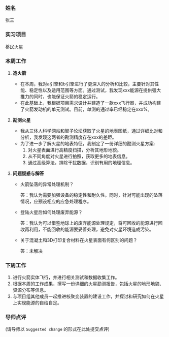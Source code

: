 ### 姓名
张三

### 实习项目
移民火星

### 本周工作

1. **造火箭**


	* 在本周，我对a引擎和b引擎进行了更深入的分析和比较，主要针对其性能、稳定性以及适用范围等方面。通过测试，我发现xxx能源在提供强大推力的同时，也能保证火箭的稳定运行。
	* 在此基础上，我根据项目需求设计并建造了一款xxx飞行器，并成功构建了火箭发动机的单元测试。目前，单测的通过率已经稳定在xxx%。
2. **勘测火星**


	* 我从三体人科学网站和智子论坛获取了火星的地表图纸，通过详细比对和分析，我发现这两者的勘测精度存在xxx的差距。
	* 为了进一步了解火星的地表特征，我制定了一份详细的勘测火星方案:
		1. 对火星表面进行高精度扫描，分析其地形地貌。
		2. 从不同角度对火星进行拍照，获取更多的地表信息。
		3. 通过高级算法，排除干扰数据，识别有用的地理信息。	

3. **问题疑惑与解答**


	* 火箭坠落的异常处理机制？

        答：我认为需要加强设备的稳定性和耐久性。同时，针对可能出现的坠落情况，应预设相应的应急处理程序。
	* 登陆火星后如何处理废弃能源？

        答：我认为可以借鉴地球上的废弃能源处理规定，将可回收的能源进行回收再利用，不能回收的能源要妥善处理，避免对火星环境造成污染。

	* 关于混凝土和3D打印复合材料在火星表面有何区别的问题？

        答：未解决

### 下周工作

1. 进行火箭实体飞行，并进行相关测试和数据收集工作。
2. 根据本周的工作成果，撰写一份详细的火星勘测报告，包括火星的地形地貌、资源分布等信息。
3. 与项目组其他成员一起推进核聚变装置的建设工作，并探讨和研究如何在火星上实现能源的自给自足。


### 导师点评
(请导师以 `Suggested change` 的形式在此处提交点评)
